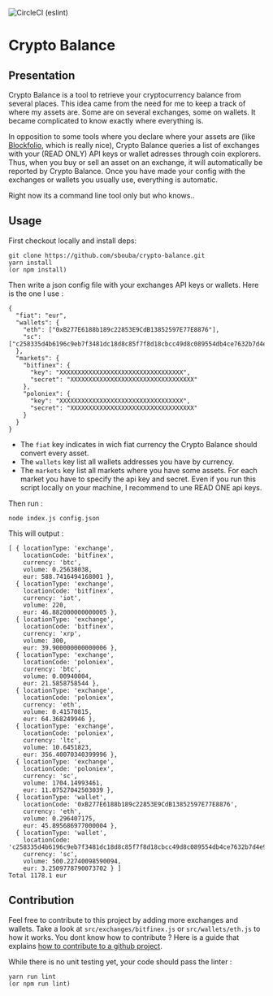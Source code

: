 ![CircleCI](https://circleci.com/gh/sbouba/crypto-balance/tree/master.svg?style=shield) (eslint)

# Crypto Balance

## Presentation
Crypto Balance is a tool to retrieve your cryptocurrency balance
from several places. This idea came from the need for me to keep
a track of where my assets are. Some are on several exchanges,
some on wallets. It became complicated to know exactly where
everything is.

In opposition to some tools where you declare where your assets are
(like [Blockfolio](https://blockfolio.com/), which is really nice),
Crypto Balance queries a list of exchanges with your (READ ONLY) API keys
or wallet adresses through coin explorers. Thus, when you buy or sell an
asset on an exchange, it will automatically be reported by Crypto Balance.
Once you have made your config with the exchanges or wallets you usually
use, everything is automatic.

Right now its a command line tool only but who knows.. 

## Usage
First checkout locally and install deps:

```
git clone https://github.com/sbouba/crypto-balance.git
yarn install
(or npm install)
```

Then write a json config file with your exchanges API keys or wallets. Here is the
one I use :

```
{
  "fiat": "eur",
  "wallets": {
    "eth": ["0xB277E6188b189c22853E9CdB13852597E77E8876"],
    "sc": ["c258335d4b6196c9eb7f3481dc18d8c85f7f8d18cbcc49d8c089554db4ce7632b7d4e985d916"]
  },
  "markets": {
    "bitfinex": {
      "key": "XXXXXXXXXXXXXXXXXXXXXXXXXXXXXXXXXX",
      "secret": "XXXXXXXXXXXXXXXXXXXXXXXXXXXXXXXXXX"
    },
    "poloniex": {
      "key": "XXXXXXXXXXXXXXXXXXXXXXXXXXXXXXXXXX",
      "secret": "XXXXXXXXXXXXXXXXXXXXXXXXXXXXXXXXXX"
    }
  }
}

```
- The `fiat` key indicates in wich fiat currency the Crypto Balance should convert every asset.
- The `wallets` key list all wallets addresses you have by currency.
- The `markets` key list all markets where you have some assets. For each market you have
to specify the api key and secret. Even if you run this script locally on your machine, I recommend to une READ ONE api keys.

Then run : 

```
node index.js config.json
```

This will output :

```
[ { locationType: 'exchange',
    locationCode: 'bitfinex',
    currency: 'btc',
    volume: 0.25638038,
    eur: 588.7416494168001 },
  { locationType: 'exchange',
    locationCode: 'bitfinex',
    currency: 'iot',
    volume: 220,
    eur: 46.882000000000005 },
  { locationType: 'exchange',
    locationCode: 'bitfinex',
    currency: 'xrp',
    volume: 300,
    eur: 39.900000000000006 },
  { locationType: 'exchange',
    locationCode: 'poloniex',
    currency: 'btc',
    volume: 0.00940004,
    eur: 21.5858758544 },
  { locationType: 'exchange',
    locationCode: 'poloniex',
    currency: 'eth',
    volume: 0.41570815,
    eur: 64.368249946 },
  { locationType: 'exchange',
    locationCode: 'poloniex',
    currency: 'ltc',
    volume: 10.6451823,
    eur: 356.40070340399996 },
  { locationType: 'exchange',
    locationCode: 'poloniex',
    currency: 'sc',
    volume: 1704.14993461,
    eur: 11.07527042503039 },
  { locationType: 'wallet',
    locationCode: '0xB277E6188b189c22853E9CdB13852597E77E8876',
    currency: 'eth',
    volume: 0.296407175,
    eur: 45.895686977000004 },
  { locationType: 'wallet',
    locationCode: 'c258335d4b6196c9eb7f3481dc18d8c85f7f8d18cbcc49d8c089554db4ce7632b7d4e985d916',
    currency: 'sc',
    volume: 500.22740098590094,
    eur: 3.2509778790073702 } ]
Total 1178.1 eur

```

## Contribution

Feel free to contribute to this project by adding more exchanges and 
wallets. Take a look at `src/exchanges/bitfinex.js` or `src/wallets/eth.js` to 
how it works. You dont know how to contribute ? Here is a guide that explains [how to contribute to a github 
project](https://akrabat.com/the-beginners-guide-to-contributing-to-a-github-project/).

While there is no unit testing yet, your code should pass the linter :
```
yarn run lint
(or npm run lint)
```   